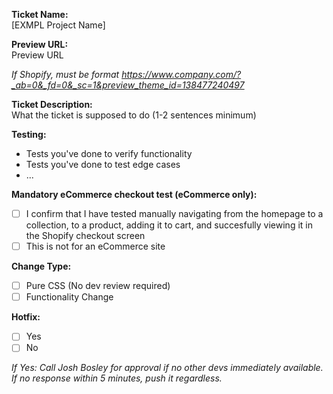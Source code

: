 **Ticket Name:**  
[EXMPL Project Name]

**Preview URL:**  
Preview URL

*If Shopify, must be format https://www.company.com/?_ab=0&_fd=0&_sc=1&preview_theme_id=138477240497*

**Ticket Description:**  
What the ticket is supposed to do (1-2 sentences minimum)

**Testing:**  
- Tests you've done to verify functionality
- Tests you've done to test edge cases
- ...

**Mandatory eCommerce checkout test (eCommerce only):**
- [ ] I confirm that I have tested manually navigating from the homepage to a collection, to a product, adding it to cart, and succesfully viewing it in the Shopify checkout screen
- [ ] This is not for an eCommerce site

**Change Type:**
- [ ] Pure CSS (No dev review required)
- [ ] Functionality Change

**Hotfix:**  
- [ ] Yes  
- [ ] No  

*If Yes: Call Josh Bosley for approval if no other devs immediately available.*  
*If no response within 5 minutes, push it regardless.*